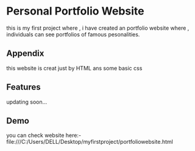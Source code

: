 
# Personal Portfolio Website

this is my first project where , i have created an portfolio website where , individuals can see portfolios of famous pesonalities.


## Appendix

this website is creat just by HTML ans some basic css


## Features

updating soon...


## Demo

you can check website here:-
file:///C:/Users/DELL/Desktop/myfirstproject/portfoliowebsite.html

